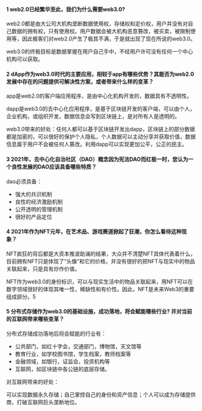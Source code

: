 #### 1 web2.0已经繁华至此，我们为什么需要web3.0?

web2.0都是由大公司大机构垄断数据使用权，存储权和定价权，用户并没有对自己数据的拥有权，只有使用权。用户数据会被大机构恶意篡改，被买卖，被限制使用等，因此极客们对web2.0产生了极其不满，于是就出现了现在所说的web3.0。

web3.0的终极目标是数据掌握在用户自己手中，不经用户许可没有任何一个中心机构可以获取。

#### 2 dApp作为web3.0时代的主要应用，相较于app有哪些优势？其能否为web2.0发展中存在的问题提供可解决性方案，或者带来什么样的变革？

app是web2.0的客户端应用程序，是由中心化机构开发的，数据具有不透明性。

dapp是web3.0的去中心化应用程序，是基于区块链开发的客户端，可以由个人，企业机构，或组织开发，数据信息会写到区块链上，是对所有人是透明的。

web3.0带来的好处：任何人都可以基于区块链开发出dapp，区块链上的部分数据都是加密的，可以很好的保护个人隐私，个人数据可以主动分享并获取价值，数据信息属于用户不会被任何人篡改。利用dapp可以实现更加公平，公正的民主。

#### 3 2021年，去中心化自治社区（DAO）概念因为宪法DAO而红极一时，您认为一个良性发展的DAO应该具备哪些特质？

dao必须具备：

- 强大的共识机制
- 良性的经济激励机制
- 公开透明的管理机制
- 很好的产品定位

#### 4 2021年作为NFT元年，在艺术品、游戏赛道掀起了狂潮，你怎么看待这种现象？

NFT疯狂的背后都是大资本推波助澜的结果，大众并不清楚NFT具体代表着什么，目前拥有NFT只是体现了“头像”和它的价格，并没有很好的把NFT与现实中的物品关联起来，只是具有炒作价值。

NFT作为web3.0的身份标识，可以与现实生活中的物品关联起来，用NFT可以在数字领域很好的体现其唯一性，稀缺性和有价性。因此，NFT是未来Web3的重要组成部分。5

#### 5 分布式存储作为web3.0的基础设施，成功落地，将会赋能哪些行业? 并对当前的互联网带来哪些变革？

分布式存储成功落地后将会赋能的行业有：

- 公共部门，如红十字会，交通部门，博物馆，天文馆等
- 教育行业，如学校图书馆，学生档案，教师档案等
- 金融领域，如银行，证监会，投资机构等
- 互联网，如区块链中各公链的底层存储。

对互联网带来的好处：

可以实现数据永久存储；自己掌控自己的身份和资产信息；个人可以成为存储提供商，打破互联网巨头垄断地位。